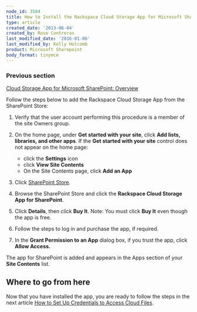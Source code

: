 ```yaml
---
node_id: 3504
title: How to Install the Rackspace Cloud Storage App for Microsoft SharePoint
type: article
created_date: '2013-06-04'
created_by: Rose Contreras
last_modified_date: '2016-01-06'
last_modified_by: Kelly Holcomb
product: Microsoft Sharepoint
body_format: tinymce
---
```


### Previous section

[Cloud Storage App for Microsoft SharePoint:
Overview](/howto/cloud-storage-app-for-microsoft-sharepoint-overview)

Follow the steps below to add the Rackspace Cloud Storage App from the
SharePoint Store:



1.  Verify that the user account performing this procedure is a member
    of the site Owners group.
2.  On the home page, under **Get started with your site**, click **Add
    lists, libraries, and other apps**.
    If the **Get started with your site** control does not appear on the
    home page:
    -   click the **Settings** icon
    -   click **View Site Contents**
    -   On the Site Contents page, click **Add an App**

3.  Click [SharePoint
    Store](http://office.microsoft.com/en-us/store/rackspace-cloud-storage-app-for-microsoft-sharepoint-WA104094200.aspx?redir=0).
4.  Browse the SharePoint Store and click the **Rackspace Cloud Storage
    App for SharePoint**.
5.  Click **Details**, then click **Buy It**. Note: You must click **Buy
    It** even though the app is free.
6.  Follow the steps to log in and purchase the app, if required.
7.  In the **Grant Permission to an App** dialog box, if you trust the
    app, click **Allow Access.**

The app for SharePoint is added and appears in the Apps section of your
**Site Contents** list.



Where to go from here
---------------------

Now that you have installed the app, you are ready to follow the steps
in the next article [How to Set Up Credentials to Access Cloud
Files](/howto/cloud-storage-app-for-microsoft-sharepoint-how-to-set-up-credentials-to-access-cloud-files).

